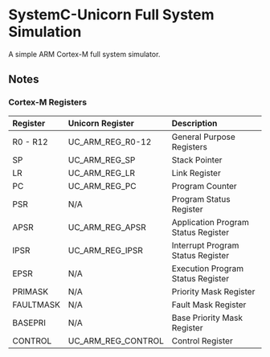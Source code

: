 # SystemC-Unicorn Full System Simulation

A simple ARM Cortex-M full system simulator.

## Notes

### Cortex-M Registers

| Register  | Unicorn Register 		| Description |
| :-------- | :-------------------- | :------------------------------------ |
| R0 - R12  | UC_ARM_REG_R0-12		| General Purpose Registers				|
| SP 		| UC_ARM_REG_SP			| Stack Pointer 						|
| LR 		| UC_ARM_REG_LR			| Link Register 						|
| PC		| UC_ARM_REG_PC			| Program Counter						|
| PSR		| N/A 					| Program Status Register 				|
| APSR		| UC_ARM_REG_APSR		| Application Program Status Register 	|
| IPSR		| UC_ARM_REG_IPSR		| Interrupt Program Status Register 	|
| EPSR		| N/A 					| Execution Program Status Register 	|
| PRIMASK	| N/A 					| Priority Mask Register 				|
| FAULTMASK | N/A 					| Fault Mask Register 					|
| BASEPRI	| N/A 					| Base Priority Mask Register 			|
| CONTROL	| UC_ARM_REG_CONTROL	| Control Register 						|
